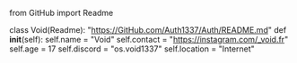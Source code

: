 from GitHub import Readme

class Void(Readme):
    "https://GitHub.com/Auth1337/Auth/README.md"
    def __init__(self):
      self.name = "Void"
      self.contact = "https://instagram.com/_void.fr"
      self.age = 17
      self.discord = "os.void1337"
      self.location = "Internet"
